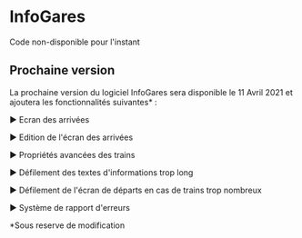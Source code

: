 # InfoGares

Code non-disponible pour l'instant

## Prochaine version

La prochaine version du logiciel InfoGares sera disponible le 11 Avril 2021 et ajoutera les fonctionnalités suivantes* : 

 ▶️ Ecran des arrivées
 
 ▶️ Edition de l'écran des arrivées
 
 ▶️ Propriétés avancées des trains
 
 ▶️ Défilement des textes d'informations trop long
 
 ▶️ Défilement de l'écran de départs en cas de trains trop nombreux
 
 ▶️ Système de rapport d'erreurs
 
 
*Sous reserve de modification
